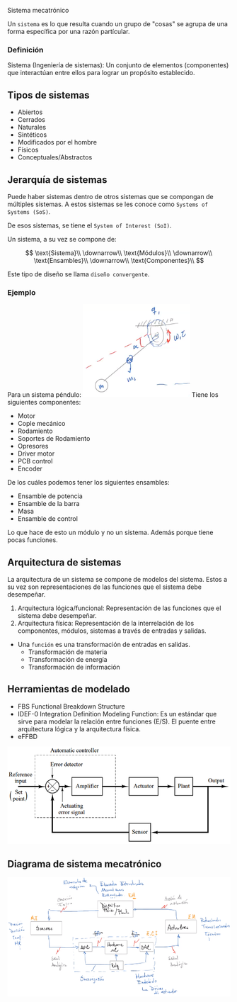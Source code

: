 Sistema mecatrónico

Un `sistema` es lo que resulta cuando un grupo de "cosas" se agrupa de una forma específica por una razón partícular.

### Definición
Sistema (Ingeniería de sistemas): Un conjunto de elementos (componentes) que interactúan entre ellos para lograr un propósito establecido.

## Tipos de sistemas
* Abiertos
* Cerrados
* Naturales
* Sintéticos
* Modificados por el hombre
* Físicos
* Conceptuales/Abstractos

## Jerarquía de sistemas
Puede haber sistemas dentro de otros sistemas que se compongan de múltiples sistemas. A estos sistemas se les conoce como `Systems of Systems (SoS)`.

De esos sistemas, se tiene el `System of Interest (SoI)`.

Un sistema, a su vez se compone de:

$$
\text{Sistema}\\
\downarrow\\
\text{Módulos}\\
\downarrow\\
\text{Ensambles}\\
\downarrow\\
\text{Componentes}\\
$$


Este tipo de diseño se llama `diseño convergente`.

### Ejemplo
Para un sistema péndulo:
![c353d5a2114090555924db17f8ec858f.png](../../img/3cb8d5c001b5489da90a8188865a22ec.png)
Tiene los siguientes componentes:
* Motor
* Cople mecánico
* Rodamiento
* Soportes de Rodamiento
* Opresores
* Driver motor
* PCB control
* Encoder

De los cuáles podemos tener los siguientes ensambles:
* Ensamble de potencia
* Ensamble de la barra
* Masa
* Ensamble de control

Lo que hace de esto un módulo y no un sistema. Además porque tiene pocas funciones.

## Arquitectura de sistemas
La arquitectura de un sistema se compone de modelos del sistema.
Estos a su vez son representaciones de las funciones que el sistema debe desempeñar.
1. Arquitectura lógica/funcional: Representación de las funciones que el sistema debe desempeñar.
2. Arquitectura física: Representación de la interrelación de los componentes, módulos, sistemas a través de entradas y salidas.

* Una `función` es una transformación de entradas en salidas.
	* Transformación de materia
	* Transformación de energía
	* Transformación de información

## Herramientas de modelado
* FBS Functional Breakdown Structure
* IDEF-0 Integration Definition Modeling Function: Es un estándar que sirve para modelar la relación entre funciones (E/S). El puente entre arquitectura lógica y la arquitectura física.
* eFFBD 

![8852c9e9462752d33566b8b7e71cd414.png](../../img/e3b025e9d51749f39a713b7b6948c4af.png)

## Diagrama de sistema mecatrónico
![7c4ff27aa4466261bb8387c1011fb312.png](../../img/8419ba368a464db49c0aa4509666a7fd.png)